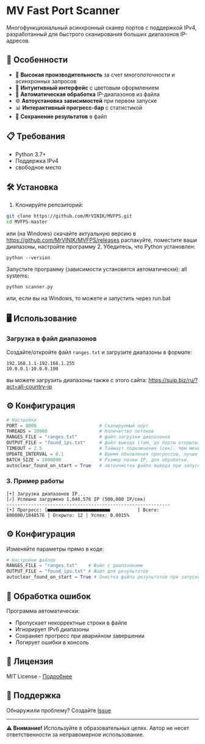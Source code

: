 # MV Fast Port Scanner

Многофункциональный асинхронный сканер портов с поддержкой IPv4, разработанный для быстрого сканирования больших диапазонов IP-адресов.

## 🌟 Особенности

- 🚀 **Высокая производительность** за счет многопоточности и асинхронных запросов
- 🎨 **Интуитивный интерфейс** с цветовым оформлением
- 📁 **Автоматическая обработка** IP-диапазонов из файла
- ⚙️ **Автоустановка зависимостей** при первом запуске
- 📊 **Интерактивный прогресс-бар** с статистикой
- 💾 **Сохранение результатов** в файл

## 📋 Требования

- Python 3.7+
- Поддержка IPv4
- свободное место

## 🛠️ Установка

1. Клонируйте репозиторий:
```bash
git clone https://github.com/MrVINIK/MVFPS.git
cd MVFPS-master
```
или (на Windows)
скачайте актуальную версию в https://github.com/MrVINIK/MVFPS/releases
распакуйте, поместите ваши диапазоны, настройте программу
2. Убедитесь, что Python установлен:
```
python --version
```

Запустите программу (зависимости установятся автоматически):
all systems:
```
python scanner.py
```
или, если вы на Windows, то можете и запустить через run.bat



## 🖥️ Использование

### Загрузка в файл диапазонов
Создайте/откройте файл `ranges.txt` и загрузите диапазоны в формате:
```text
192.168.1.1-192.168.1.255
10.0.0.1-10.0.0.100
```
вы можете загрузить диапазоны также с этого сайта: https://suip.biz/ru/?act=all-country-ip

## ⚙️ Конфигурация
```python
# Настройки
PORT = 8000                       # Сканируемый порт
THREADS = 10000                   # Количество потоков
RANGES_FILE = "ranges.txt"        # файл загрузки диапазонов
OUTPUT_FILE = "found_ips.txt"     # файл вывода (там, де порты открыты)
TIMEOUT = 2.5                     # Таймаут подключения (сек). Чем меньше время ожидания ответа от IP при сканировании, тем быстрее поток освободится
UPDATE_INTERVAL = 0.1             # Время обновления прогрессов, лучше не трогать
BATCH_SIZE = 1000000              # Размер пачки IP, для обработки.
autoclear_found_on_start = True   # автоочистка файла вывода при запуске. False - отключить
```

### 3. Пример работы
```
[•] Загрузка диапазонов IP...
[✓] Успешно загружено 1,048,576 IP (500,000 IP/сек)
------------------------------------------------------------
[•] Прогресс: [■■■■■■■■■■■■■■■■■■■■■■■          ] Всего: 800000/1048576 | Открыто: 12 | Успех: 0.0015%
```

## ⚙️ Конфигурация
Изменяйте параметры прямо в коде:
```python
# Настройки файлов
RANGES_FILE = "ranges.txt"    # Файл с диапазонами
OUTPUT_FILE = "found_ips.txt" # Файл для результатов
autoclear_found_on_start = True # Очистка файла результатов при запуске
```

## 🚨 Обработка ошибок
Программа автоматически:
- Пропускает некорректные строки в файле
- Игнорирует IPv6 диапазоны
- Сохраняет прогресс при аварийном завершении
- Логирует ошибки в консоль

## 📄 Лицензия
MIT License - [Подробнее](https://github.com/MrVINIK/MVFPS/blob/main/LICENSE)

## 📧 Поддержка
Обнаружили проблему? Создайте [Issue](https://github.com/MrVINIK/MVFPS/issues)

---

**⚠️ Внимание!** Используйте в образовательных целях. Автор не несет ответственности за неправомерное использование.
